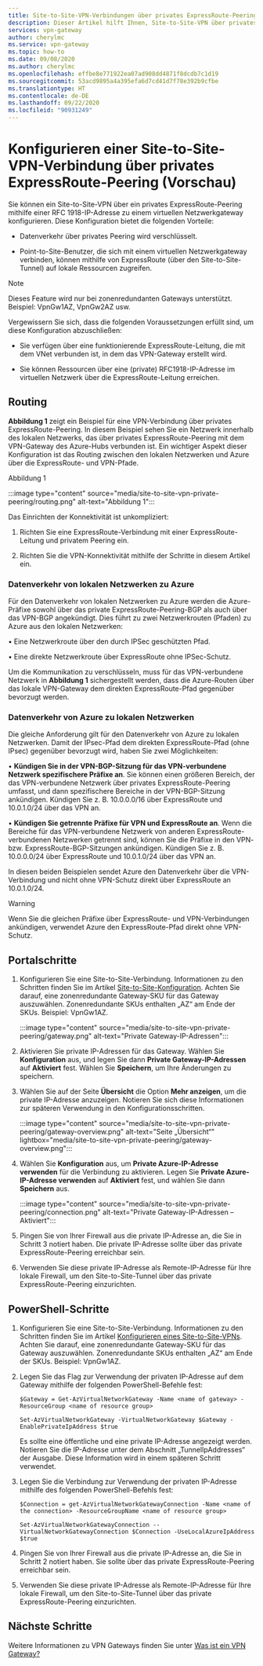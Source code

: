 ```yaml
---
title: Site-to-Site-VPN-Verbindungen über privates ExpressRoute-Peering
description: Dieser Artikel hilft Ihnen, Site-to-Site-VPN über privates ExpressRoute-Peering zu aktivieren, um Datenverkehr zu verschlüsseln.
services: vpn-gateway
author: cherylmc
ms.service: vpn-gateway
ms.topic: how-to
ms.date: 09/08/2020
ms.author: cherylmc
ms.openlocfilehash: effbe8e771922ea07ad908dd4871f8dcdb7c1d19
ms.sourcegitcommit: 53acd9895a4a395efa6d7cd41d7f78e392b9cfbe
ms.translationtype: HT
ms.contentlocale: de-DE
ms.lasthandoff: 09/22/2020
ms.locfileid: "90931249"
---
```

# <a name="configure-a-site-to-site-vpn-connection-over-expressroute-private-peering-preview"></a>Konfigurieren einer Site-to-Site-VPN-Verbindung über privates ExpressRoute-Peering (Vorschau)

Sie können ein Site-to-Site-VPN über ein privates ExpressRoute-Peering mithilfe einer RFC 1918-IP-Adresse zu einem virtuellen Netzwerkgateway konfigurieren. Diese Konfiguration bietet die folgenden Vorteile:

* Datenverkehr über privates Peering wird verschlüsselt.

* Point-to-Site-Benutzer, die sich mit einem virtuellen Netzwerkgateway verbinden, können mithilfe von ExpressRoute (über den Site-to-Site-Tunnel) auf lokale Ressourcen zugreifen.

>[!NOTE]
>Dieses Feature wird nur bei zonenredundanten Gateways unterstützt. Beispiel: VpnGw1AZ, VpnGw2AZ usw.
>

Vergewissern Sie sich, dass die folgenden Voraussetzungen erfüllt sind, um diese Konfiguration abzuschließen:

* Sie verfügen über eine funktionierende ExpressRoute-Leitung, die mit dem VNet verbunden ist, in dem das VPN-Gateway erstellt wird.

* Sie können Ressourcen über eine (private) RFC1918-IP-Adresse im virtuellen Netzwerk über die ExpressRoute-Leitung erreichen.

## <a name="routing"></a><a name="routing"></a>Routing

**Abbildung 1** zeigt ein Beispiel für eine VPN-Verbindung über privates ExpressRoute-Peering. In diesem Beispiel sehen Sie ein Netzwerk innerhalb des lokalen Netzwerks, das über privates ExpressRoute-Peering mit dem VPN-Gateway des Azure-Hubs verbunden ist. Ein wichtiger Aspekt dieser Konfiguration ist das Routing zwischen den lokalen Netzwerken und Azure über die ExpressRoute- und VPN-Pfade.

Abbildung 1

:::image type="content" source="media/site-to-site-vpn-private-peering/routing.png" alt-text="Abbildung 1":::

Das Einrichten der Konnektivität ist unkompliziert:

1. Richten Sie eine ExpressRoute-Verbindung mit einer ExpressRoute-Leitung und privatem Peering ein.

1. Richten Sie die VPN-Konnektivität mithilfe der Schritte in diesem Artikel ein.

### <a name="traffic-from-on-premises-networks-to-azure"></a>Datenverkehr von lokalen Netzwerken zu Azure

Für den Datenverkehr von lokalen Netzwerken zu Azure werden die Azure-Präfixe sowohl über das private ExpressRoute-Peering-BGP als auch über das VPN-BGP angekündigt. Dies führt zu zwei Netzwerkrouten (Pfaden) zu Azure aus den lokalen Netzwerken:

• Eine Netzwerkroute über den durch IPSec geschützten Pfad.

• Eine direkte Netzwerkroute über ExpressRoute ohne IPSec-Schutz.

Um die Kommunikation zu verschlüsseln, muss für das VPN-verbundene Netzwerk in **Abbildung 1** sichergestellt werden, dass die Azure-Routen über das lokale VPN-Gateway dem direkten ExpressRoute-Pfad gegenüber bevorzugt werden.

### <a name="traffic-from-azure-to-on-premises-networks"></a>Datenverkehr von Azure zu lokalen Netzwerken

Die gleiche Anforderung gilt für den Datenverkehr von Azure zu lokalen Netzwerken. Damit der IPsec-Pfad dem direkten ExpressRoute-Pfad (ohne IPsec) gegenüber bevorzugt wird, haben Sie zwei Möglichkeiten:

• **Kündigen Sie in der VPN-BGP-Sitzung für das VPN-verbundene Netzwerk spezifischere Präfixe an**. Sie können einen größeren Bereich, der das VPN-verbundene Netzwerk über privates ExpressRoute-Peering umfasst, und dann spezifischere Bereiche in der VPN-BGP-Sitzung ankündigen. Kündigen Sie z. B. 10.0.0.0/16 über ExpressRoute und 10.0.1.0/24 über das VPN an.

• **Kündigen Sie getrennte Präfixe für VPN und ExpressRoute an**. Wenn die Bereiche für das VPN-verbundene Netzwerk von anderen ExpressRoute-verbundenen Netzwerken getrennt sind, können Sie die Präfixe in den VPN- bzw. ExpressRoute-BGP-Sitzungen ankündigen. Kündigen Sie z. B. 10.0.0.0/24 über ExpressRoute und 10.0.1.0/24 über das VPN an.

In diesen beiden Beispielen sendet Azure den Datenverkehr über die VPN-Verbindung und nicht ohne VPN-Schutz direkt über ExpressRoute an 10.0.1.0/24.

>[!Warning]
>Wenn Sie die gleichen Präfixe über ExpressRoute- und VPN-Verbindungen ankündigen, verwendet Azure den ExpressRoute-Pfad direkt ohne VPN-Schutz.
>

## <a name="portal-steps"></a><a name="portal"></a>Portalschritte

1. Konfigurieren Sie eine Site-to-Site-Verbindung. Informationen zu den Schritten finden Sie im Artikel [Site-to-Site-Konfiguration](vpn-gateway-howto-site-to-site-resource-manager-portal.md). Achten Sie darauf, eine zonenredundante Gateway-SKU für das Gateway auszuwählen. Zonenredundante SKUs enthalten „AZ“ am Ende der SKUs. Beispiel: VpnGw1AZ.

   :::image type="content" source="media/site-to-site-vpn-private-peering/gateway.png" alt-text="Private Gateway-IP-Adressen":::
1. Aktivieren Sie private IP-Adressen für das Gateway. Wählen Sie **Konfiguration** aus, und legen Sie dann **Private Gateway-IP-Adressen** auf **Aktiviert** fest. Wählen Sie **Speichern**, um Ihre Änderungen zu speichern.
1. Wählen Sie auf der Seite **Übersicht** die Option **Mehr anzeigen**, um die private IP-Adresse anzuzeigen. Notieren Sie sich diese Informationen zur späteren Verwendung in den Konfigurationsschritten.

   :::image type="content" source="media/site-to-site-vpn-private-peering/gateway-overview.png" alt-text="Seite „Übersicht“" lightbox="media/site-to-site-vpn-private-peering/gateway-overview.png":::
1. Wählen Sie **Konfiguration** aus, um **Private Azure-IP-Adresse verwenden** für die Verbindung zu aktivieren. Legen Sie **Private Azure-IP-Adresse verwenden** auf **Aktiviert** fest, und wählen Sie dann **Speichern** aus.

   :::image type="content" source="media/site-to-site-vpn-private-peering/connection.png" alt-text="Private Gateway-IP-Adressen – Aktiviert":::
1. Pingen Sie von Ihrer Firewall aus die private IP-Adresse an, die Sie in Schritt 3 notiert haben. Die private IP-Adresse sollte über das private ExpressRoute-Peering erreichbar sein.
1. Verwenden Sie diese private IP-Adresse als Remote-IP-Adresse für Ihre lokale Firewall, um den Site-to-Site-Tunnel über das private ExpressRoute-Peering einzurichten.

## <a name="powershell-steps"></a><a name="powershell"></a>PowerShell-Schritte

1. Konfigurieren Sie eine Site-to-Site-Verbindung. Informationen zu den Schritten finden Sie im Artikel [Konfigurieren eines Site-to-Site-VPNs](vpn-gateway-howto-site-to-site-resource-manager-portal.md). Achten Sie darauf, eine zonenredundante Gateway-SKU für das Gateway auszuwählen. Zonenredundante SKUs enthalten „AZ“ am Ende der SKUs. Beispiel: VpnGw1AZ.
1. Legen Sie das Flag zur Verwendung der privaten IP-Adresse auf dem Gateway mithilfe der folgenden PowerShell-Befehle fest:

   ```azurepowershell-interactive
   $Gateway = Get-AzVirtualNetworkGateway -Name <name of gateway> -ResourceGroup <name of resource group>

   Set-AzVirtualNetworkGateway -VirtualNetworkGateway $Gateway -EnablePrivateIpAddress $true
   ```

   Es sollte eine öffentliche und eine private IP-Adresse angezeigt werden. Notieren Sie die IP-Adresse unter dem Abschnitt „TunnelIpAddresses“ der Ausgabe. Diese Information wird in einem späteren Schritt verwendet.
1. Legen Sie die Verbindung zur Verwendung der privaten IP-Adresse mithilfe des folgenden PowerShell-Befehls fest:

   ```azurepowershell-interactive
   $Connection = get-AzVirtualNetworkGatewayConnection -Name <name of the connection> -ResourceGroupName <name of resource group>

   Set-AzVirtualNetworkGatewayConnection --VirtualNetworkGatewayConnection $Connection -UseLocalAzureIpAddress $true
   ```
1. Pingen Sie von Ihrer Firewall aus die private IP-Adresse an, die Sie in Schritt 2 notiert haben. Sie sollte über das private ExpressRoute-Peering erreichbar sein.
1. Verwenden Sie diese private IP-Adresse als Remote-IP-Adresse für Ihre lokale Firewall, um den Site-to-Site-Tunnel über das private ExpressRoute-Peering einzurichten.

## <a name="next-steps"></a>Nächste Schritte

Weitere Informationen zu VPN Gateways finden Sie unter [Was ist ein VPN Gateway?](vpn-gateway-about-vpngateways.md)
